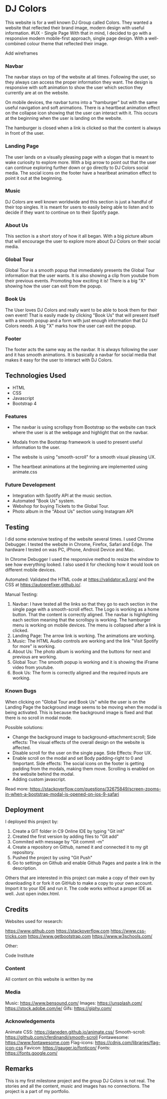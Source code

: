 # DJ Colors
This website is for a well known DJ Group called Colors. They wanted a website that reflected their brand image, modern design with useful information.
#UX - Single Page
With that in mind, I decided to go with a responsive modern mobile-first approach, single page design. With a well-combined colour theme that reflected their image.

Add wireframes

### Navbar
The navbar stays on top of the website at all times. Following the user, so they always can access the proper information they want. The design is responsive with soft animation to show the user which section they currently are at on the website.

On mobile devices, the navbar turns into a "hamburger" but with the same useful navigation and soft animations. There is a heartbeat animation effect on the collapse icon showing that the user can interact with it. This occurs at the beginning when the user is landing on the website.

The hamburger is closed when a link is clicked so that the content is always in front of the user.

### Landing Page
The user lands on a visually pleasing page with a slogan that is meant to wake curiosity to explore more. With a big arrow to point out that the user can continue exploring further down or go directly to DJ Colors social media. The social icons on the footer have a heartbeat animation effect to point it out at the beginning.
### Music
DJ Colors are well known worldwide and this section is just a handful of their top singles. It is meant for users to easily being able to listen and to decide if they want to continue on to their Spotify page.
### About Us
This section is a short story of how it all began. With a big picture album that will encourage the user to explore more about DJ Colors on their social media.
### Global Tour
Global Tour is a smooth popup that immediately presents the Global Tour information that the user wants. It is also showing a clip from youtube from their previous events. Promoting how exciting it is! There is a big "X" showing how the user can exit from the popup.
### Book Us
The User loves DJ Colors and really want to be able to book them for their own event! That is easily made by clicking "Book Us" that will present itself with a smooth popup and a form with just enough information that DJ Colors needs. A big "X" marks how the user can exit the popup.
### Footer
The footer acts the same way as the navbar. It is always following the user and it has smooth animations. It is basically a navbar for social media that makes it easy for the user to interact with DJ Colors.




## Technologies Used
* HTML
* CSS
* Javascript 
* Bootstrap 4

### Features

* The navbar is using scrollspy from Bootstrap so the website can track where the user is at the webpage and highlight that on the navbar.

* Modals from the Bootstrap framework is used to present useful information to the user.

* The website is using "smooth-scroll" for a smooth visual pleasing UX. 

* The heartbeat animations at the beginning are implemented using animate.css

### Future Development
* Integration with Spotify API at the music section.
* Automated "Book Us" system.
* Webshop for buying Tickets to the Global Tour.
* Photo album in the "About Us" section using Instagram API

## Testing
I did some extensive testing of the website several times. I used Chrome Debugger. I tested the website in Chrome, Firefox, Safari and Edge. The hardware I tested on was PC, iPhone, Android Device and Mac.

In Chrome Debugger I used the responsive method to resize the window to see how everything looked. I also used it for checking how it would look on different mobile devices.

Automated: Validated the HTML code at https://validator.w3.org/ and the CSS at https://autoprefixer.github.io/. 

Manual Testing:

1. Navbar: I have tested all the links so that they go to each section in the single page with a smooth-scroll effect. The Logo is working as a home button. That the content is correctly aligned. The navbar is highlighting each section meaning that the scrollspy is working. The hamburger menu is working on mobile devices. The menu is collapsed after a link is clicked.
2. Landing Page: The arrow link is working. The animations are working. 
3. Music: The HTML Audio controls are working and the link "Visit Spotify for more" is working.
4. About Us: The photo album is working and the buttons for next and previous are working.
5. Global Tour: The smooth popup is working and it is showing the iFrame video from youtube.
6. Book Us: The form is correctly aligned and the required inputs are working. 

### Known Bugs
When clicking on "Global Tour and Book Us" while the user is on the Landing Page the background image seems to be moving when the modal is being activated. This is because the background image is fixed and that there is no scroll in modal mode. 

Possible solutions:
* Change the background image to background-attachment:scroll; Side effects: The visual effects of the overall design on the website is affected. 
* Disable scroll for the user on the single page. Side Effects: Poor UX.
* Enable scroll on the modal and set Body padding-right to 0 and !Important. Side effects: The social icons on the footer is getting padding from the modals, making them move. Scrolling is enabled on the website behind the modal.
* Adding custom javascript.

Read more: https://stackoverflow.com/questions/32675849/screen-zooms-in-when-a-bootstrap-modal-is-opened-on-ios-9-safari

## Deployment
I deployed this project by:
1. Create a GIT folder in C9 Online IDE by typing "Git init"
2. Created the first version by adding files to "Git add"
3. Commited with message by "Git commit -m"
4. Create a repository on Github, named it and connected it to my git repository.
5. Pushed the project by using "Git Push"
6. Go to settings on Github and enable Github Pages and paste a link in the description.

Others that are interested in this project can make a copy of their own by downloading it or fork it on GitHub to make a copy to your own account. Import it to your IDE and run it. The code works without a proper IDE as well. Just open index.html.


## Credits
Websites used for research:

https://www.github.com
https://stackoverflow.com
https://www.css-tricks.com
https://www.getbootstrap.com
https://www.w3schools.com/

Other:

Code Institute

### Content
All content on this website is written by me

### Media

Music: https://www.bensound.com/
Images: https://unsplash.com/ https://stock.adobe.com/ie/
Gifs: https://giphy.com/
### Acknowledgements

Animate CSS: https://daneden.github.io/animate.css/
Smooth-scroll: https://github.com/cferdinandi/smooth-scroll
Fontawesome: https://www.fontawesome.com
Flag-icons: https://cdnjs.com/libraries/flag-icon-css
Favicon: https://gauger.io/fonticon/
Fonts: https://fonts.google.com/

## Remarks
This is my first milestone project and the group DJ Colors is not real. The stories and all the content, music and images has no connections. The project is a part of my portfolio. 